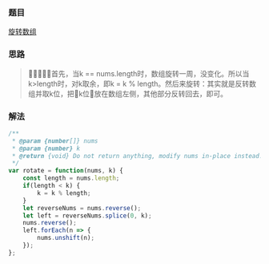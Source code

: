 ### 题目

[旋转数组](https://leetcode-cn.com/problems/rotate-array/)

### 思路

> 首先，当k == nums.length时，数组旋转一周，没变化。所以当k>length时，对k取余，即k = k % length。然后来旋转：其实就是反转数组并取k位，把k位放在数组左侧，其他部分反转回去，即可。

### 解法

```js
/**
 * @param {number[]} nums
 * @param {number} k
 * @return {void} Do not return anything, modify nums in-place instead.
 */
var rotate = function(nums, k) {
    const length = nums.length;
    if(length < k) {
        k = k % length;
    }
    let reverseNums = nums.reverse();
    let left = reverseNums.splice(0, k);
    nums.reverse();
    left.forEach(n => {
        nums.unshift(n);
    });
};
```
